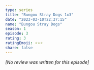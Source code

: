 ```yaml
---
type: series
title: "Bungou Stray Dogs 1x3"
date: "2023-03-10T22:37:15"
name: "Bungou Stray Dogs"
season: 1
episode: 3
rating: 3
ratingEmoji: ⭐️⭐️⭐️
share: false
---
```


*[No review was written for this episode]*
